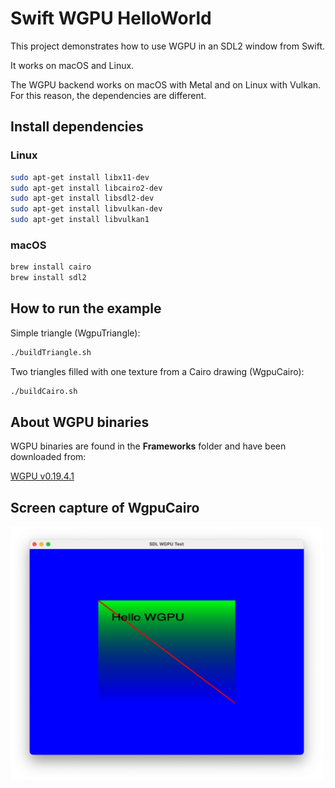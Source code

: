# Swift WGPU HelloWorld

This project demonstrates how to use WGPU in an SDL2 window from Swift. 

It works on macOS and Linux. 

The WGPU backend works on macOS with Metal and on Linux with Vulkan. For this reason, the dependencies are different.

## Install dependencies

### Linux
```bash
sudo apt-get install libx11-dev 
sudo apt-get install libcairo2-dev 
sudo apt-get install libsdl2-dev 
sudo apt-get install libvulkan-dev 
sudo apt-get install libvulkan1
```

### macOS
```bash
brew install cairo
brew install sdl2
```

## How to run the example

Simple triangle (WgpuTriangle):
```bash
./buildTriangle.sh
```

Two triangles filled with one texture from a Cairo drawing (WgpuCairo):
```bash
./buildCairo.sh
```

## About WGPU binaries 

WGPU binaries are found in the **Frameworks** folder and have been downloaded from:

[WGPU v0.19.4.1](https://github.com/gfx-rs/wgpu-native/releases)

## Screen capture of WgpuCairo

<img title="Screen capture of WgpuCairo" alt="Screen capture of WgpuCairo" src="./Images/captureWgpuCairo.png" style="max-width: 500px">